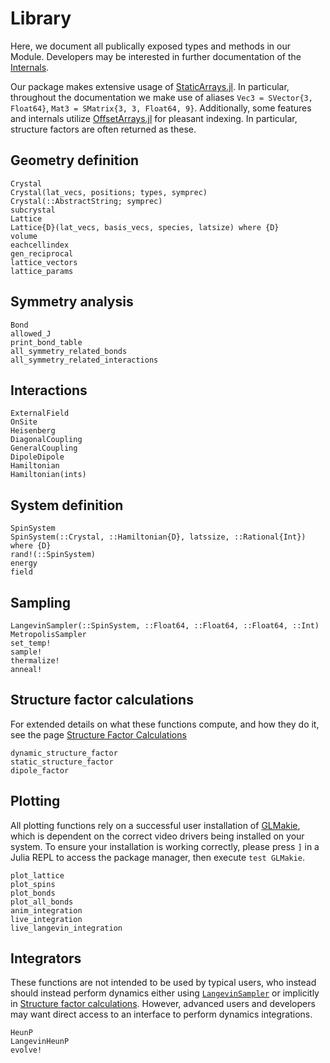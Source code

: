 # Library

Here, we document all publically exposed types and methods in our Module.
Developers may be interested in further documentation of the [Internals](@ref).

Our package makes extensive usage of
[StaticArrays.jl](https://github.com/JuliaArrays/StaticArrays.jl).
In particular, throughout the documentation we make use of aliases
`Vec3 = SVector{3, Float64}`, `Mat3 = SMatrix{3, 3, Float64, 9}`. Additionally, some features
and internals utilize [OffsetArrays.jl](https://github.com/JuliaArrays/OffsetArrays.jl) for
pleasant indexing. In particular, structure factors are often returned as these.

## Geometry definition

```@docs
Crystal
Crystal(lat_vecs, positions; types, symprec)
Crystal(::AbstractString; symprec)
subcrystal
Lattice
Lattice{D}(lat_vecs, basis_vecs, species, latsize) where {D}
volume
eachcellindex
gen_reciprocal
lattice_vectors
lattice_params
```

## Symmetry analysis

```@docs
Bond
allowed_J
print_bond_table
all_symmetry_related_bonds
all_symmetry_related_interactions
```

## Interactions

```@docs
ExternalField
OnSite
Heisenberg
DiagonalCoupling
GeneralCoupling
DipoleDipole
Hamiltonian
Hamiltonian(ints)
```

## System definition

```@docs
SpinSystem
SpinSystem(::Crystal, ::Hamiltonian{D}, latssize, ::Rational{Int}) where {D}
rand!(::SpinSystem)
energy
field
```

## Sampling

```@docs
LangevinSampler(::SpinSystem, ::Float64, ::Float64, ::Float64, ::Int)
MetropolisSampler
set_temp!
sample!
thermalize!
anneal!
```

## Structure factor calculations

For extended details on what these functions compute, and how they do it,
see the page [Structure Factor Calculations](@ref)

```@docs
dynamic_structure_factor
static_structure_factor
dipole_factor
```

## Plotting

All plotting functions rely on a successful user installation of [GLMakie](https://github.com/JuliaPlots/Makie.jl/tree/master/GLMakie), which is dependent on the correct video drivers being installed on your system. To ensure your installation is working correctly, please press `]` in a Julia REPL to access the package manager, then execute `test GLMakie`.

```@docs
plot_lattice
plot_spins
plot_bonds
plot_all_bonds
anim_integration
live_integration
live_langevin_integration
```

<!-- ## Ewald summation

These functions are not intended to be used by typical users, who instead should utilize dipole interactions purely through [`DipoleDipole`](@ref).
However, developers may find the following documentation of the internals useful.

```@docs
ewald_sum_monopole
ewald_sum_dipole
precompute_monopole_ewald_compressed
precompute_dipole_ewald_compressed
contract_monopole_compressed
contract_dipole_compressed
``` -->

## Integrators

These functions are not intended to be used by typical users, who instead
should instead perform dynamics either using [`LangevinSampler`](@ref) or implicitly in [Structure factor calculations](@ref). However, advanced users and developers may want direct access to an interface to perform dynamics
integrations.

```@docs
HeunP
LangevinHeunP
evolve!
```